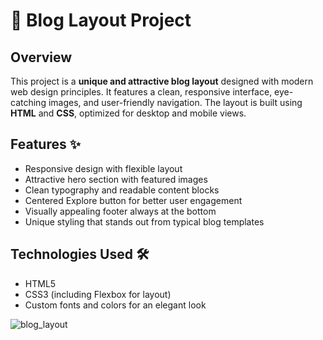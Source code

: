 # 📝 Blog Layout Project

## Overview
This project is a **unique and attractive blog layout** designed with modern web design principles. It features a clean, responsive interface, eye-catching images, and user-friendly navigation. The layout is built using **HTML** and **CSS**, optimized for desktop and mobile views.

## Features ✨
- Responsive design with flexible layout
- Attractive hero section with featured images
- Clean typography and readable content blocks
- Centered Explore button for better user engagement
- Visually appealing footer always at the bottom
- Unique styling that stands out from typical blog templates

## Technologies Used 🛠️
- HTML5
- CSS3 (including Flexbox for layout)
- Custom fonts and colors for an elegant look

![blog_layout](https://github.com/user-attachments/assets/504171e2-ef93-4d4a-935c-1a5e1e9cbd4f)
